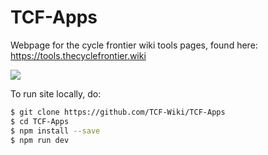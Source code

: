 # TCF-Apps

Webpage for the cycle frontier wiki tools pages, found here: https://tools.thecyclefrontier.wiki

[![](https://img.shields.io/static/v1?label=Support%20us&message=%E2%9D%A4&logo=KoFi&color=%23fe8e86)](https://ko-fi.com/tcfwiki)

To run site locally, do:

```sh
$ git clone https://github.com/TCF-Wiki/TCF-Apps
$ cd TCF-Apps
$ npm install --save
$ npm run dev
```
